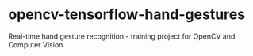 # opencv-tensorflow-hand-gestures
Real-time hand gesture recognition - training project for OpenCV and Computer Vision.
